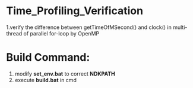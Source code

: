 # Time_Profiling_Verification
1.verify the difference between getTimeOfMSecond() and clock() in multi-thread of parallel for-loop by OpenMP

# Build Command:
1. modify **set_env.bat** to correct **NDKPATH**
2. execute **build.bat** in cmd